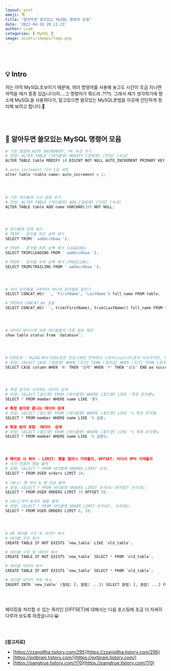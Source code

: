 ```yaml
---
layout: post
emoji: 🌎
title: "알아두면 쓸모있는 MySQL 명령어 모음"
date: '2022-04-19 20:11:23'
author: Liam
categories: [ MySQL ]
image: assets/images/logo.png
---
```


<br>
<br>

## 💡 Intro

저는 아직 MySQL초보이기 때문에, 여러 명령어를 사용해 놓고도 시간이 조금 지나면 까먹을 때가 종종 있습니다(어....그 명령어가 뭐드라..?!?!). 그래서 제가 생각하기에 평소에 MySQL을 사용하다가,  알고있으면 쓸모있는 MySQL문법을 이곳에 간단하게 정리해 보려고 합니다.🙌


<br>
<br>


## 🔎 알아두면 쓸모있는 MySQL 명령어 모음

```py
# 기존 컬럼에 AUTO_INCREMENT, PK 속성 추가
# 문법: ALTER TABLE [테이블명] MODIFY [컬럼명] [타입] [속성]
ALTER TABLE table MODIFY id BIGINT NOT NULL AUTO_INCREMENT PRIMARY KEY;

# auto_increment 다시 1로 세팅
alter table <table name> auto_increment = 1;



  
# 기존 테이블에 신규 컬럼 추가
# 문법: ALTER TABLE [테이블명] ADD [컬럼명] [타입] [속성]
ALTER TABLE table ADD name VARCHAR(30) NOT NULL;




# 문자열에 공백 제거
# TRIM - 문자열 좌우 공백 제거
SELECT TRIM(' aabbccbbaa ');

# TRIM - 문자열 좌측 공백 제거 (LEADING)
SELECT TRIM(LEADING FROM ' aabbccbbaa ');

# TRIM - 문자열 우측 공백 제거 (TRAILING)
SELECT TRIM(TRAILING FROM ' aabbccbbaa ');




# 여러 문자열을 구분하여 하나의 문자열로 합치기
SELECT CONCAT_WS(' ', 'FirstName', 'LastName') full_name FROM table;

# TRIM과 CONCAT_WS 응용
SELECT CONCAT_WS(' ', trim(FirstName), trim(LastName)) full_name FROM table;




# 데이터 베이스에 속한 테이블들의 각종 정보 확인
show table status from `database`;




# CASE문 : MySQL에서 CASE문은 프로그래밍 언어에서 스위치(switch)문과 비슷하지만, 다수의 조건에 하나의 반환 값은 동작하지 않는다.
# 문법: SELECT CASE [컬럼명] WHEN [조건] TEHN [결과값] WHEN [조건] TEHN [결과값] ... ELSE [결과값] END FROM [테이블명]
SELECT CASE column WHEN 'N' THEN "실패" WHEN 'Y' THEN "성공" END as success_column FROM table;




# 특정 문자로 시작하는 데이터 검색
# 문법: SELECT [필드명] FROM [테이블명] WHERE [필드명] LIKE '특정 문자열%;
SELECT * FROM member WHERE name LIKE '홍%

# 특정 문자로 끝나는 데이터 검색
# 문법: SELECT [필드명] FROM [테이블명] WHERE [필드명] LIKE '% 특정 문자열;
SELECT * FROM member WHERE name LIKE '% 길동;

# 특정 문자 포함  데이터  검색
# 문법: SELECT [필드명] FROM [테이블명] WHERE [필드명] LIKE '% 특정 문자열%;
SELECT * FROM member WHERE name LIKE '% 길동%;




# 페이징 시 쿼리 - LIMIT: 행을 얼마나 가져올지, OFFSET: 어디서 부터 가져올지
# 숫자 만큼의 행을 출력
# 문법: SELECT * FROM 테이블명 ORDERS LIMIT 숫자;
SELECT * FROM USER orders LIMIT 10;
  
# (B+1) 행 부터 A 행 만큼 출력
# 문법: SELECT * FROM 테이블명 ORDERS LIMIT 숫자(A) OFFSET 숫자(B);
SELECT * FROM USER ORDERS LIMIT 10 OFFSET 10;

# (A+1)부터 B개의 행을 출력
# 문법: SELECT * FROM 테이블명 ORDER LIMIT 숫자(A), 숫자(B);
SELECT * FROM USER ORDERS LIMIT 0, 10;




# DB 테이블 구조 및 데이터 복사
# 테이블 구조 복사
CREATE TABLE IF NOT EXISTS `new_table` LIKE `old_table`;

# 테이블 구조 및 데이터 복사
CREATE TABLE IF NOT EXISTS `new_table` SELECT * FROM `old_table`;

# 테이블 데이터 복사
CREATE TABLE IF NOT EXISTS `new_table` SELECT * FROM `old_table`;

# 테이블 데이터 부분 복사
INSERT INTO `new_table` (컬럼1 [, 컬럼2 ...]) SELECT 컬럼1 [, 컬럼2 ...] FROM `old_table`;



```

<br>

페이징을 처리할 수 있는 쿼리인 [OFFSET]에 대해서는 다음 포스팅에 조금 더 자세히 다루어 보도록 하겠습니다.😀


<br>
<br>


**[참고자료]**
- [https://zzang9ha.tistory.com/295](https://zzang9ha.tistory.com/295)
- [https://extbrain.tistory.com/](https://extbrain.tistory.com/)
- [https://pangtrue.tistory.com/170](https://pangtrue.tistory.com/170)
